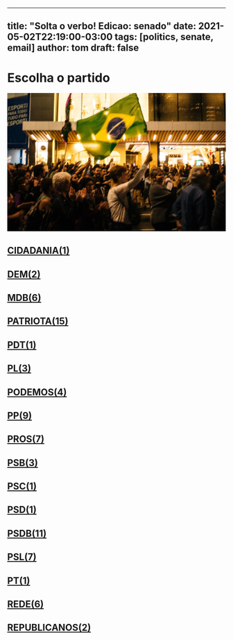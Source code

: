 
---
title: "Solta o verbo! Edicao: senado"
date: 2021-05-02T22:19:00-03:00
tags: [politics, senate, email]
author: tom
draft: false
---
<h1>Escolha o partido</h1>
<img src="/images/protest01.jpg" />
<h2><a href="mailto:sen.alessandrovieira@senado.leg.br,"> CIDADANIA(1) </a></h2><h2><a href="mailto:sen.elizianegama@senado.leg.br,sen.mariadocarmoalves@senado.leg.br,"> DEM(2) </a></h2><h2><a href="mailto:sen.davialcolumbre@senado.leg.br,sen.rodrigopacheco@senado.leg.br,Sen.JaymeCampos@senado.leg.br,sen.chicorodrigues@senado.leg.br,sen.marcosrogerio@senado.leg.br,sen.luizcarlosdocarmo@senado.leg.br,"> MDB(6) </a></h2><h2><a href="mailto:sen.venezianovitaldorego@senado.leg.br,sen.jarbasvasconcelos@senado.leg.br,sen.fernandobezerracoelho@senado.leg.br,sen.nildagondim@senado.leg.br,sen.darioberger@senado.leg.br,sen.marcelocastro@senado.leg.br,sen.eduardobraga@senado.leg.br,sen.jaderbarbalho@senado.leg.br,sen.eduardogomes@senado.leg.br,sen.marciobittar@senado.leg.br,sen.rosedefreitas@senado.leg.br,sen.simonetebet@senado.leg.br,sen.renancalheiros@senado.leg.br,sen.confuciomoura@senado.leg.br,sen.flaviobolsonaro@senado.leg.br,"> PATRIOTA(15) </a></h2><h2><a href="mailto:sen.acirgurgacz@senado.leg.br,"> PDT(1) </a></h2><h2><a href="mailto:sen.wevertonrocha@senado.leg.br,sen.cidgomes@senado.leg.br,sen.romario@senado.leg.br,"> PL(3) </a></h2><h2><a href="mailto:sen.wellingtonfagundes@senado.leg.br,sen.carlosportinho@senado.leg.br,sen.jorginhomello@senado.leg.br,sen.styvensonvalentim@senado.leg.br,"> PODEMOS(4) </a></h2><h2><a href="mailto:sen.marcosdoval@senado.leg.br,sen.alvarodias@senado.leg.br,sen.oriovistoguimaraes@senado.leg.br,sen.lasiermartins@senado.leg.br,sen.flavioarns@senado.leg.br,sen.jorgekajuru@senado.leg.br,sen.eduardogirao@senado.leg.br,sen.reguffe@senado.leg.br,sen.luiscarlosheinze@senado.leg.br,"> PP(9) </a></h2><h2><a href="mailto:sen.cironogueira@senado.leg.br,sen.mailzagomes@senado.leg.br,sen.daniellaribeiro@senado.leg.br,sen.elmanoferrer@senado.leg.br,sen.esperidiaoamin@senado.leg.br,sen.katiaabreu@senado.leg.br,Sen.fernandocollor@senado.leg.br,"> PROS(7) </a></h2><h2><a href="mailto:sen.zenaidemaia@senado.leg.br,sen.telmariomota@senado.leg.br,sen.leilabarros@senado.leg.br,"> PSB(3) </a></h2><h2><a href="mailto:sen.zequinhamarinho@senado.leg.br,"> PSC(1) </a></h2><h2><a href="mailto:sen.angelocoronel@senado.leg.br,"> PSD(1) </a></h2><h2><a href="mailto:sen.antonioanastasia@senado.leg.br,sen.carlosfavaro@senado.leg.br,sen.vanderlancardoso@senado.leg.br,sen.carlosviana@senado.leg.br,sen.sergiopetecao@senado.leg.br,sen.iraja@senado.leg.br,sen.nelsinhotrad@senado.leg.br,sen.omaraziz@senado.leg.br,sen.lucasbarreto@senado.leg.br,sen.ottoalencar@senado.leg.br,sen.joseserra@senado.leg.br,"> PSDB(11) </a></h2><h2><a href="mailto:sen.maragabrilli@senado.leg.br,sen.robertorocha@senado.leg.br,sen.rodrigocunha@senado.leg.br,sen.izalcilucas@senado.leg.br,sen.pliniovalerio@senado.leg.br,sen.tassojereissati@senado.leg.br,sen.sorayathronicke@senado.leg.br,"> PSL(7) </a></h2><h2><a href="mailto:sen.paulopaim@senado.leg.br,"> PT(1) </a></h2><h2><a href="mailto:sen.humbertocosta@senado.leg.br,sen.paulorocha@senado.leg.br,sen.jaqueswagner@senado.leg.br,sen.jeanpaulprates@senado.leg.br,sen.rogeriocarvalho@senado.leg.br,sen.randolferodrigues@senado.leg.br,"> REDE(6) </a></h2><h2><a href="mailto:sen.fabianocontarato@senado.leg.br,sen.meciasdejesus@senado.leg.br,"> REPUBLICANOS(2) </a></h2>